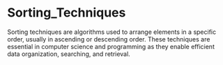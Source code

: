 # Sorting_Techniques
Sorting techniques are algorithms used to arrange elements in a specific order, usually in ascending or descending order. These techniques are essential in computer science and programming as they enable efficient data organization, searching, and retrieval.  
